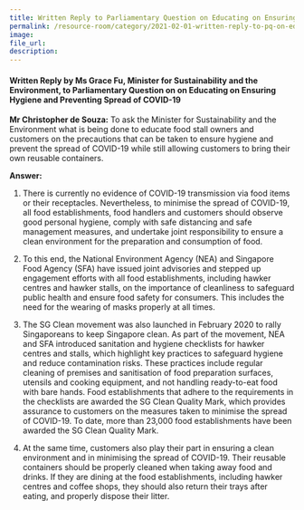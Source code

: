```yaml
---  
title: Written Reply to Parliamentary Question on Educating on Ensuring Hygiene and Preventing Spread of COVID-19 by Ms Grace Fu, Minister for Sustainability and the Environment
permalink: /resource-room/category/2021-02-01-written-reply-to-pq-on-educating-on-ensuring-hygiene-and-preventing-spread-of-covid19.md
image:  
file_url:  
description:  
---  
```


#### Written Reply by Ms Grace Fu, Minister for Sustainability and the Environment, to Parliamentary Question on on Educating on Ensuring Hygiene and Preventing Spread of COVID-19

**Mr Christopher de Souza:** To ask the Minister for Sustainability and the Environment what is being done to educate food stall owners and customers on the precautions that can be taken to ensure hygiene and prevent the spread of COVID-19 while still allowing customers to bring their own reusable containers.

**Answer:**

1.	There is currently no evidence of COVID-19 transmission via food items or their receptacles. Nevertheless, to minimise the spread of COVID-19, all food establishments, food handlers and customers should observe good personal hygiene, comply with safe distancing and safe management measures, and undertake joint responsibility to ensure a clean environment for the preparation and consumption of food.

2.	To this end, the National Environment Agency (NEA) and Singapore Food Agency (SFA) have issued joint advisories and stepped up engagement efforts with all food establishments, including hawker centres and hawker stalls, on the importance of cleanliness to safeguard public health and ensure food safety for consumers. This includes the need for the wearing of masks properly at all times.
  
3.	The SG Clean movement was also launched in February 2020 to rally Singaporeans to keep Singapore clean. As part of the movement, NEA and SFA introduced sanitation and hygiene checklists for hawker centres and stalls, which highlight key practices to safeguard hygiene and reduce contamination risks. These practices include regular cleaning of premises and sanitisation of food preparation surfaces, utensils and cooking equipment, and not handling ready-to-eat food with bare hands. Food establishments that adhere to the requirements in the checklists are awarded the SG Clean Quality Mark, which provides assurance to customers on the measures taken to minimise the spread of COVID-19. To date, more than 23,000 food establishments have been awarded the SG Clean Quality Mark.

4.	At the same time, customers also play their part in ensuring a clean environment and in minimising the spread of COVID-19.  Their reusable containers should be properly cleaned when taking away food and drinks.  If they are dining at the food establishments, including hawker centres and coffee shops, they should also return their trays after eating, and properly dispose their litter.  

